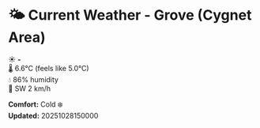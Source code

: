 # 🌤️ Current Weather - Grove (Cygnet Area)

☀️ **-**  
🌡️ 6.6°C (feels like 5.0°C)  
💧 86% humidity  
💨 SW 2 km/h  

**Comfort:** Cold ❄️  
**Updated:** 20251028150000
